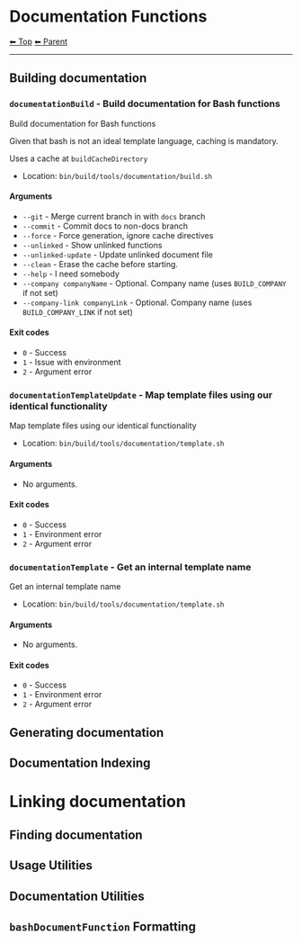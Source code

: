 # Documentation Functions

<!-- TEMPLATE header 2 -->
[⬅ Top](index.md) [⬅ Parent ](../index.md)
<hr />

## Building documentation

### `documentationBuild` - Build documentation for Bash functions

Build documentation for Bash functions

Given that bash is not an ideal template language, caching is mandatory.

Uses a cache at `buildCacheDirectory`

- Location: `bin/build/tools/documentation/build.sh`

#### Arguments

- `--git` - Merge current branch in with `docs` branch
- `--commit` - Commit docs to non-docs branch
- `--force` - Force generation, ignore cache directives
- `--unlinked` - Show unlinked functions
- `--unlinked-update` - Update unlinked document file
- `--clean` - Erase the cache before starting.
- `--help` - I need somebody
- `--company companyName` - Optional. Company name (uses `BUILD_COMPANY` if not set)
- `--company-link companyLink` - Optional. Company name (uses `BUILD_COMPANY_LINK` if not set)

#### Exit codes

- `0` - Success
- `1` - Issue with environment
- `2` - Argument error
### `documentationTemplateUpdate` - Map template files using our identical functionality

Map template files using our identical functionality

- Location: `bin/build/tools/documentation/template.sh`

#### Arguments

- No arguments.

#### Exit codes

- `0` - Success
- `1` - Environment error
- `2` - Argument error
### `documentationTemplate` - Get an internal template name

Get an internal template name

- Location: `bin/build/tools/documentation/template.sh`

#### Arguments

- No arguments.

#### Exit codes

- `0` - Success
- `1` - Environment error
- `2` - Argument error


## Generating documentation






## Documentation Indexing




# Linking documentation 








## Finding documentation





## Usage Utilities



## Documentation Utilities




## `bashDocumentFunction` Formatting





